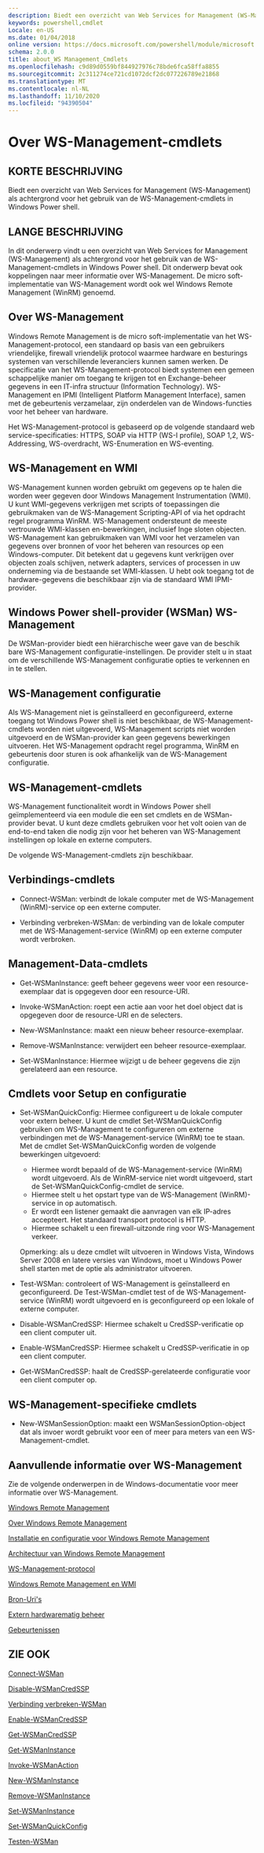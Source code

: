 ```yaml
---
description: Biedt een overzicht van Web Services for Management (WS-Management) als achtergrond voor het gebruik van de WS-Management-cmdlets in Windows Power shell.
keywords: powershell,cmdlet
Locale: en-US
ms.date: 01/04/2018
online version: https://docs.microsoft.com/powershell/module/microsoft.wsman.management/about/about_ws-management_cmdlets?view=powershell-7.1&WT.mc_id=ps-gethelp
schema: 2.0.0
title: about_WS Management_Cmdlets
ms.openlocfilehash: c9d89d0559bf844927976c78bde6fca58ffa8855
ms.sourcegitcommit: 2c311274ce721cd1072dcf2dc077226789e21868
ms.translationtype: MT
ms.contentlocale: nl-NL
ms.lasthandoff: 11/10/2020
ms.locfileid: "94390504"
---
```

# <a name="about-ws-management-cmdlets"></a>Over WS-Management-cmdlets

## <a name="short-description"></a>KORTE BESCHRIJVING

Biedt een overzicht van Web Services for Management (WS-Management) als achtergrond voor het gebruik van de WS-Management-cmdlets in Windows Power shell.

## <a name="long-description"></a>LANGE BESCHRIJVING

In dit onderwerp vindt u een overzicht van Web Services for Management (WS-Management) als achtergrond voor het gebruik van de WS-Management-cmdlets in Windows Power shell. Dit onderwerp bevat ook koppelingen naar meer informatie over WS-Management. De micro soft-implementatie van WS-Management wordt ook wel Windows Remote Management (WinRM) genoemd.

## <a name="about-ws-management"></a>Over WS-Management

Windows Remote Management is de micro soft-implementatie van het WS-Management-protocol, een standaard op basis van een gebruikers vriendelijke, firewall vriendelijk protocol waarmee hardware en besturings systemen van verschillende leveranciers kunnen samen werken. De specificatie van het WS-Management-protocol biedt systemen een gemeen schappelijke manier om toegang te krijgen tot en Exchange-beheer gegevens in een IT-infra structuur (Information Technology). WS-Management en IPMI (Intelligent Platform Management Interface), samen met de gebeurtenis verzamelaar, zijn onderdelen van de Windows-functies voor het beheer van hardware.

Het WS-Management-protocol is gebaseerd op de volgende standaard web service-specificaties: HTTPS, SOAP via HTTP (WS-I profile), SOAP 1,2, WS-Addressing, WS-overdracht, WS-Enumeration en WS-eventing.

## <a name="ws-management-and-wmi"></a>WS-Management en WMI

WS-Management kunnen worden gebruikt om gegevens op te halen die worden weer gegeven door Windows Management Instrumentation (WMI). U kunt WMI-gegevens verkrijgen met scripts of toepassingen die gebruikmaken van de WS-Management Scripting-API of via het opdracht regel programma WinRM. WS-Management ondersteunt de meeste vertrouwde WMI-klassen en-bewerkingen, inclusief Inge sloten objecten. WS-Management kan gebruikmaken van WMI voor het verzamelen van gegevens over bronnen of voor het beheren van resources op een Windows-computer. Dit betekent dat u gegevens kunt verkrijgen over objecten zoals schijven, netwerk adapters, services of processen in uw onderneming via de bestaande set WMI-klassen. U hebt ook toegang tot de hardware-gegevens die beschikbaar zijn via de standaard WMI IPMI-provider.

## <a name="ws-management-windows-powershell-provider-wsman"></a>Windows Power shell-provider (WSMan) WS-Management

De WSMan-provider biedt een hiërarchische weer gave van de beschik bare WS-Management configuratie-instellingen. De provider stelt u in staat om de verschillende WS-Management configuratie opties te verkennen en in te stellen.

## <a name="ws-management-configuration"></a>WS-Management configuratie

Als WS-Management niet is geïnstalleerd en geconfigureerd, externe toegang tot Windows Power shell is niet beschikbaar, de WS-Management-cmdlets worden niet uitgevoerd, WS-Management scripts niet worden uitgevoerd en de WSMan-provider kan geen gegevens bewerkingen uitvoeren. Het WS-Management opdracht regel programma, WinRM en gebeurtenis door sturen is ook afhankelijk van de WS-Management configuratie.

## <a name="ws-management-cmdlets"></a>WS-Management-cmdlets

WS-Management functionaliteit wordt in Windows Power shell geïmplementeerd via een module die een set cmdlets en de WSMan-provider bevat. U kunt deze cmdlets gebruiken voor het volt ooien van de end-to-end taken die nodig zijn voor het beheren van WS-Management instellingen op lokale en externe computers.

De volgende WS-Management-cmdlets zijn beschikbaar.

## <a name="connection-cmdlets"></a>Verbindings-cmdlets

- Connect-WSMan: verbindt de lokale computer met de WS-Management (WinRM)-service op een externe computer.

- Verbinding verbreken-WSMan: de verbinding van de lokale computer met de WS-Management-service (WinRM) op een externe computer wordt verbroken.

## <a name="management-data-cmdlets"></a>Management-Data-cmdlets

- Get-WSManInstance: geeft beheer gegevens weer voor een resource-exemplaar dat is opgegeven door een resource-URI.

- Invoke-WSManAction: roept een actie aan voor het doel object dat is opgegeven door de resource-URI en de selecters.

- New-WSManInstance: maakt een nieuw beheer resource-exemplaar.

- Remove-WSManInstance: verwijdert een beheer resource-exemplaar.

- Set-WSManInstance: Hiermee wijzigt u de beheer gegevens die zijn gerelateerd aan een resource.

## <a name="setup-and-configuration-cmdlets"></a>Cmdlets voor Setup en configuratie

- Set-WSManQuickConfig: Hiermee configureert u de lokale computer voor extern beheer.
  U kunt de cmdlet Set-WSManQuickConfig gebruiken om WS-Management te configureren om externe verbindingen met de WS-Management-service (WinRM) toe te staan. Met de cmdlet Set-WSManQuickConfig worden de volgende bewerkingen uitgevoerd:
  - Hiermee wordt bepaald of de WS-Management-service (WinRM) wordt uitgevoerd. Als de WinRM-service niet wordt uitgevoerd, start de Set-WSManQuickConfig-cmdlet de service.
  - Hiermee stelt u het opstart type van de WS-Management (WinRM)-service in op automatisch.
  - Er wordt een listener gemaakt die aanvragen van elk IP-adres accepteert. Het standaard transport protocol is HTTP.
  - Hiermee schakelt u een firewall-uitzonde ring voor WS-Management verkeer.

  Opmerking: als u deze cmdlet wilt uitvoeren in Windows Vista, Windows Server 2008 en latere versies van Windows, moet u Windows Power shell starten met de optie als administrator uitvoeren.

- Test-WSMan: controleert of WS-Management is geïnstalleerd en geconfigureerd. De Test-WSMan-cmdlet test of de WS-Management-service (WinRM) wordt uitgevoerd en is geconfigureerd op een lokale of externe computer.

- Disable-WSManCredSSP: Hiermee schakelt u CredSSP-verificatie op een client computer uit.

- Enable-WSManCredSSP: Hiermee schakelt u CredSSP-verificatie in op een client computer.

- Get-WSManCredSSP: haalt de CredSSP-gerelateerde configuratie voor een client computer op.

## <a name="ws-management-specific-cmdlets"></a>WS-Management-specifieke cmdlets

- New-WSManSessionOption: maakt een WSManSessionOption-object dat als invoer wordt gebruikt voor een of meer para meters van een WS-Management-cmdlet.

## <a name="additional-ws-management-information"></a>Aanvullende informatie over WS-Management

Zie de volgende onderwerpen in de Windows-documentatie voor meer informatie over WS-Management.

[Windows Remote Management](/windows/win32/winrm/portal)

[Over Windows Remote Management](/windows/win32/winrm/about-windows-remote-management)

[Installatie en configuratie voor Windows Remote Management](/windows/win32/winrm/installation-and-configuration-for-windows-remote-management)

[Architectuur van Windows Remote Management](/windows/win32/winrm/windows-remote-management-architecture)

[WS-Management-protocol](/windows/win32/winrm/ws-management-protocol)

[Windows Remote Management en WMI](/windows/win32/winrm/windows-remote-management-and-wmi)

[Bron-Uri's](/windows/win32/winrm/resource-uris)

[Extern hardwarematig beheer](/windows/win32/winrm/remote-hardware-management)

[Gebeurtenissen](/windows/win32/winrm/events)

## <a name="see-also"></a>ZIE OOK

[Connect-WSMan](xref:Microsoft.WSMan.Management.Connect-WSMan)

[Disable-WSManCredSSP](xref:Microsoft.WSMan.Management.Disable-WSManCredSSP)

[Verbinding verbreken-WSMan](xref:Microsoft.WSMan.Management.Disconnect-WSMan)

[Enable-WSManCredSSP](xref:Microsoft.WSMan.Management.Enable-WSManCredSSP)

[Get-WSManCredSSP](xref:Microsoft.WSMan.Management.Get-WSManCredSSP)

[Get-WSManInstance](xref:Microsoft.WSMan.Management.Get-WSManInstance)

[Invoke-WSManAction](xref:Microsoft.WSMan.Management.Invoke-WSManAction)

[New-WSManInstance](xref:Microsoft.WSMan.Management.New-WSManInstance)

[Remove-WSManInstance](xref:Microsoft.WSMan.Management.Remove-WSManInstance)

[Set-WSManInstance](xref:Microsoft.WSMan.Management.Set-WSManInstance)

[Set-WSManQuickConfig](xref:Microsoft.WSMan.Management.Set-WSManQuickConfig)

[Testen-WSMan](xref:Microsoft.WSMan.Management.Test-WSMan)
